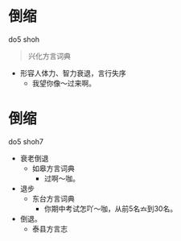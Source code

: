 # 倒缩
do5 shoh
> 兴化方言词典
- 形容人体力、智力衰退，言行失序
  - 我望你像～过来啊。

# 倒缩
do5 shoh7
+ 衰老倒退
  * 如皋方言词典
    - 过啊～咖。
+ 退步
  * 东台方言词典
    - 你期中考试怎吖～咖，从前5名𠫓到30名。
+ 倒退。
  * 泰县方言志
